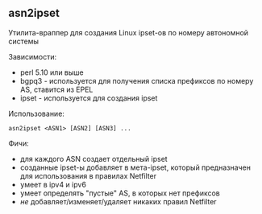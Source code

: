 asn2ipset
---------

Утилита-враппер для создания Linux ipset-ов по номеру автономной системы

Зависимости:

* perl 5.10 или выше
* bgpq3 - используется для получения списка префиксов по номеру AS, ставится из EPEL
* ipset - используется для создания ipset

Использование:
```
asn2ipset <ASN1> [ASN2] [ASN3] ...
```

Фичи:

* для каждого ASN создает отдельный ipset
* созданные ipset-ы добавляет в мета-ipset, который предназначен для использования в правилах Netfilter
* умеет в ipv4 и ipv6
* умеет определять "пустые" AS, в которых нет префиксов
* _не_ добавляет/изменяет/удаляет никаких правил Netfilter


